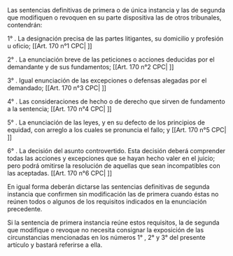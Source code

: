 Las sentencias definitivas de primera o de única instancia y las de segunda que modifiquen o revoquen en su parte dispositiva las de otros tribunales, contendrán:

1° . La designación precisa de las partes litigantes, su domicilio y profesión u oficio; [[Art. 170 n°1 CPC| ]]

2° . La enunciación breve de las peticiones o acciones deducidas por el demandante y de sus fundamentos; [[Art. 170 n°2 CPC| ]]

3° . Igual enunciación de las excepciones o defensas alegadas por el demandado; [[Art. 170 n°3 CPC| ]]

4° . Las consideraciones de hecho o de derecho que sirven de fundamento a la sentencia; [[Art. 170 n°4 CPC| ]]

5° . La enunciación de las leyes, y en su defecto de los principios de equidad, con arreglo a los cuales se pronuncia el fallo; y [[Art. 170 n°5 CPC| ]]

6° . La decisión del asunto controvertido. Esta decisión deberá comprender todas las acciones y excepciones que se hayan hecho valer en el juicio; pero podrá omitirse la resolución de aquellas que sean incompatibles con las aceptadas. [[Art. 170 n°6 CPC| ]]

En igual forma deberán dictarse las sentencias definitivas de segunda instancia que confirmen sin modificación las de primera cuando éstas no reúnen todos o algunos de los requisitos indicados en la enunciación precedente.

Si la sentencia de primera instancia reúne estos requisitos, la de segunda que modifique o revoque no necesita consignar la exposición de las circunstancias mencionadas en los números 1° , 2°  y 3°  del presente artículo y bastará referirse a ella.